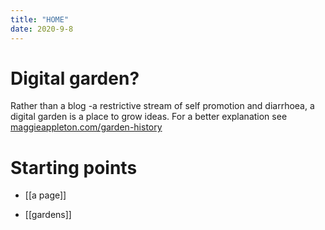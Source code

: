 ```yaml
---
title: "HOME"
date: 2020-9-8
---
```


# Digital garden?

Rather than a blog -a restrictive stream of self promotion and diarrhoea, a digital garden is a place to grow ideas. For a better explanation see [maggieappleton.com/garden-history](https://maggieappleton.com/garden-history)


# Starting points

- [[a page]]

- [[gardens]]

